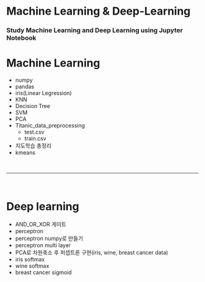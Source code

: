 # Machine Learning & Deep-Learning

### Study Machine Learning and Deep Learning using Jupyter Notebook

# Machine Learning

- numpy
- pandas
- iris(Linear Legression)
- KNN
- Decision Tree
- SVM
- PCA
- Titanic_data_preprocessing
   - test.csv
   - train.csv
- 지도학습 총정리
- kmeans

<br>

<hr>

<br>

# Deep learning

- AND_OR_XOR 게이트
- perceptron
- perceptron numpy로 만들기
- perceptron multi layer
- PCA로 차원축소 후 퍼셉트론 구현(iris, wine, breast cancer data)
- iris softmax
- wine softmax
- breast cancer sigmoid
